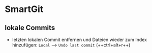 # SmartGit

## lokale Commits

* letzten lokalen Commit entfernen und Dateien wieder zum Index hinzufügen: `Local` --> `Undo last commit` (++ctrl+alt+r++)